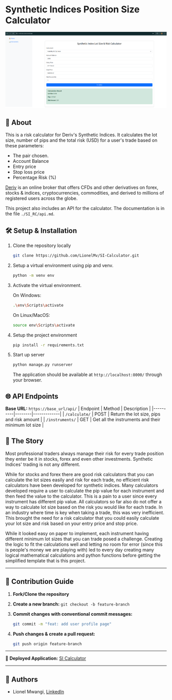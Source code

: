 # Synthetic Indices Position Size Calculator
![alt text](image.png)

## 📌 About

This is a risk calculator for Deriv's Synthetic Indices. It calculates the lot size, number of pips and the total risk (USD) for a user's trade based on these parameters:

- The pair chosen.
- Account Balance
- Entry price
- Stop loss price
- Percentage Risk (%)

[Deriv](https://deriv.com/) is an online broker that offers CFDs and other derivatives on forex, stocks & indices, cryptocurrencies, commodities, and derived to millions of registered users across the globe.

This project also includes an API for the calculator. The documentation is in the file ```./SI_RC/api.md```.

## 🛠 Setup & Installation

1. Clone the repository locally

    ```bash
    git clone https://github.com/LionelMv/SI-Calculator.git
    ```

2. Setup a virtual environment using pip and venv.
    ```bash
    python -m venv env
    ```

3. Activate the virtual environment.

    On Windows:

    ```bash
    .\env\Scripts\activate
    ```

    On Linux/MacOS:
    ```bash
    source env\Scripts\activate
    ```

4. Setup the project environment

    ```bash
    pip install -r requirements.txt
    ```

5. Start up server

    ```bash
    python manage.py runserver
    ```

    The application should be available at ```http://localhost:8000/``` through your browser.

## 🌐 API Endpoints
**Base URL:** `https://base_url/api/`
| Endpoint | Method | Description |
|----------|--------|-------------|
| `/calculate/` | POST | Return the lot size, pips and risk amount |
| `/instruments/` | GET | Get all the instruments and their minimum lot size  |

## 📘 The Story

Most professional traders always manage their risk for every trade position they enter be it in stocks, forex and even other investments. Synthetic Indices' trading is not any different.

While for stocks and forex there are good risk calculators that you can calculate the lot sizes easily and risk for each trade, no efficient risk calculators have been developed for synthetic indices. Many calculators developed require a user to calculate the pip value for each instrument and then feed the value to the calculator. This is a pain to a user since every instrument has different pip value. All calculators so far also do not offer a way to calculate lot size based on the risk you would like for each trade. In an industry where time is key when taking a trade, this was very inefficient. This brought the need for a risk calculator that you could easily calculate your lot size and risk based on your entry price and stop price.

While it looked easy on paper to implement, each instrument having different minimum lot sizes that you can trade posed a challenge. Creating the logic to fit the calculations well and letting no room for error (since this is people's money we are playing with) led to every day creating many logical mathematical calculations and python functions before getting the simplified template that is this project.

---

## 🤝 Contribution Guide

1. **Fork/Clone the repository**
2. **Create a new branch:** `git checkout -b feature-branch`
3. **Commit changes with conventional commit messages:**
  
    ```sh
    git commit -m "feat: add user profile page"
    ```
  
4. **Push changes & create a pull request:**
  
    ```sh
    git push origin feature-branch
    ```

---
📌 **Deployed Application:** [SI Calculator](https://si-risk-calculator.vercel.app/)

---

## 👥 Authors

- Lionel Mwangi, [LinkedIn](https://www.linkedin.com/in/lionelmwangi/)